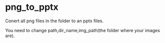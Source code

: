 # png_to_pptx

Conert all png files in the folder to an pptx files.

You need to change path,dir_name,img_path(the folder where your images are).
